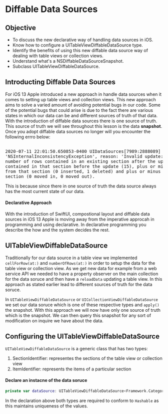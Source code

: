 # Diffable Data Sources

## Objective 

* To discuss the new declarative way of handling data sources in iOS. 
* Know how to configure a UITableViewDiffableDataSource type. 
* Identify the benefits of using this new diffable data source way of dealing with table views or collection views. 
* Understand what's a NSDiffableDataSourceSnapshot. 
* Subclass UITableViewDiffableDataSource. 


## Introducting Diffable Data Sources

For iOS 13 Apple introduced a new approach in handle data sources when it comes to setting up table views and collection views. This new approach aims to solve a varied amount of avoiding potential bugs in our code. Some of the potential bugs that could arise is due to the fact there are various states in which our data can be and different sources of truth of that data. With the introduction of diffable data sources there is one source of truth. This source of truth we will see throughout this lesson is the data **snapshot**. Once you adopt diffable data sources no longer will you encounter the following errro below: 

<pre> 
2020-07-11 22:01:50.650853-0400 UIDataSources[7989:2888089] *** Terminating app due to uncaught exception 
'NSInternalInconsistencyException', reason: 'Invalid update: invalid number of rows in section 0. The 
number of rows contained in an existing section after the update (15) must be equal to the number of rows
contained in that section before the update (15), plus or minus the number of rows inserted or deleted 
from that section (0 inserted, 1 deleted) and plus or minus the number of rows moved into or out of that
section (0 moved in, 0 moved out).
</pre>


This is because since there in one source of truth the data source always has the most current state of our data. 

#### Declarative Approach 

With the introduction of SwiftUI, compostional layout and diffable data sources in iOS 13 Apple is moving away from the imperative approcah in programming and using declarative. In declarative programming you describe the how and the system decides the rest. 


## UITableViewDiffableDataSource 

Traditionally for our data source in a table view we implemented `cellForRow(at:)` and `numberOfRows(at:)` in order to setup the data for the table view or collection view. As we get new data for example from a web service API we needed to have a property observer on the main collection for the data soruce and then have a `reloadData` updating a table view. In this approach as stated earlier lead to different sources of truth for the data soruce. 

In `UITableViewDiffableDataSource` or `UICollectionViewDiffableDataSource` we set our data soruce which is one of these respective types and `apply()` the snapshot. With this approach we will now have only one source of truth which is the snapshot. We can then query this snapshot for any sort of modification on inquire we have about the data. 

## Configuring the UITableViewDiffableDataSource

`UITableViewDiffableDataSource` is a generic class that has two types: 

1. SectionIdentifier: representes the sections of the table view or collection view
2. ItemIdentifier: represents the items of a particular section 

#### Declare an instacne of the data soruce 

```swift 
private var dataSource: UITableViewDiffableDataSource<Framework.Category, Framework>!
```

In the declaration above both types are required to conform to `Hashable` as this maintains uniqueness of the values. 


